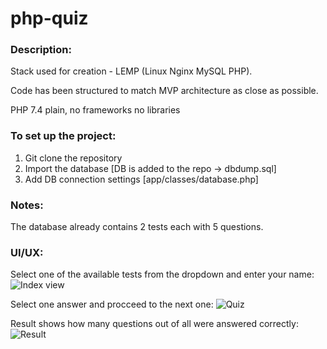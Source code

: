 # php-quiz

### Description:

Stack used for creation - LEMP (Linux Nginx MySQL PHP).

Code has been structured to match MVP architecture as close as possible.

PHP 7.4 plain, no frameworks no libraries

### To set up the project:

1. Git clone the repository
2. Import the database [DB is added to the repo -> dbdump.sql]
3. Add DB connection settings [app/classes/database.php]

 ### Notes:

 The database already contains 2 tests each with 5 questions.

### UI/UX:

Select one of the available tests from the dropdown and enter your name:
![Index view](https://i.imgur.com/eMeBIiL.png "Index view")

Select one answer and procceed to the next one:
![Quiz](https://i.imgur.com/8tq2VJn.png "Quiz")

Result shows how many questions out of all were answered correctly:
![Result](https://i.imgur.com/1P4T4ab.png "Result")
